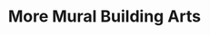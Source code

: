 ---
pid: RS129
title: More Mural Building Arts
location_transcription: 23 and Cecil B. Moore area
zipcode: 
outside_phl: 
neighborhood: 
age: '43'
age_range: 40-49
instagram: 
image_file_name: RS_129.jpg
proposal_transcription: Just as all mural arts are distributed throughout the city,
  it should be placed in more areas of philadelphia.
topic: 
topic_summary: 
type: 
keywords_other: 
credit: Nicole Talton
image_labels: 
twitter: 
facebook: 
permalink: "/monuments/rs129/"
layout: item-page
---